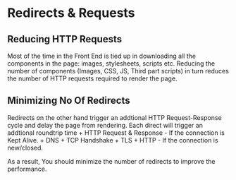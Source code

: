 # Redirects & Requests

## Reducing HTTP Requests

 Most of the time in the Front End is tied up in downloading all the components in the page: images, stylesheets, scripts etc. Reducing the number of components (Images, CSS, JS, Third part scripts) in turn reduces the number of HTTP requests required to render the page.


## Minimizing No Of Redirects

Redirects on the other hand trigger an addtional HTTP Request-Response cycle and delay the page from rendering. Each direct will trigger an addtional roundtrip time
      + HTTP Request & Response - If the connection is Kept Alive.
      + DNS + TCP Handshake + TLS + HTTP - If the connection is new/closed.

As a result, You should minimize the number of redirects to improve the performance.




